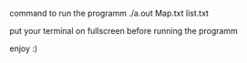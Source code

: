 command to run the programm
./a.out Map.txt list.txt

put your terminal on fullscreen before running the programm

enjoy :)
